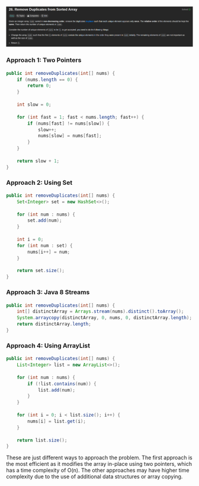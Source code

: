 ![leetcode 26](../doc/images/Array-&-String/Q3.png)

### Approach 1: Two Pointers

```java
public int removeDuplicates(int[] nums) {
    if (nums.length == 0) {
        return 0;
    }

    int slow = 0;

    for (int fast = 1; fast < nums.length; fast++) {
        if (nums[fast] != nums[slow]) {
            slow++;
            nums[slow] = nums[fast];
        }
    }

    return slow + 1;
}
```

### Approach 2: Using Set

```java
public int removeDuplicates(int[] nums) {
    Set<Integer> set = new HashSet<>();

    for (int num : nums) {
        set.add(num);
    }

    int i = 0;
    for (int num : set) {
        nums[i++] = num;
    }

    return set.size();
}
```

### Approach 3: Java 8 Streams

```java
public int removeDuplicates(int[] nums) {
    int[] distinctArray = Arrays.stream(nums).distinct().toArray();
    System.arraycopy(distinctArray, 0, nums, 0, distinctArray.length);
    return distinctArray.length;
}
```

### Approach 4: Using ArrayList

```java
public int removeDuplicates(int[] nums) {
    List<Integer> list = new ArrayList<>();

    for (int num : nums) {
        if (!list.contains(num)) {
            list.add(num);
        }
    }

    for (int i = 0; i < list.size(); i++) {
        nums[i] = list.get(i);
    }

    return list.size();
}
```

These are just different ways to approach the problem. The first approach is the most efficient as it modifies the array in-place using two pointers, which has a time complexity of O(n). The other approaches may have higher time complexity due to the use of additional data structures or array copying.
